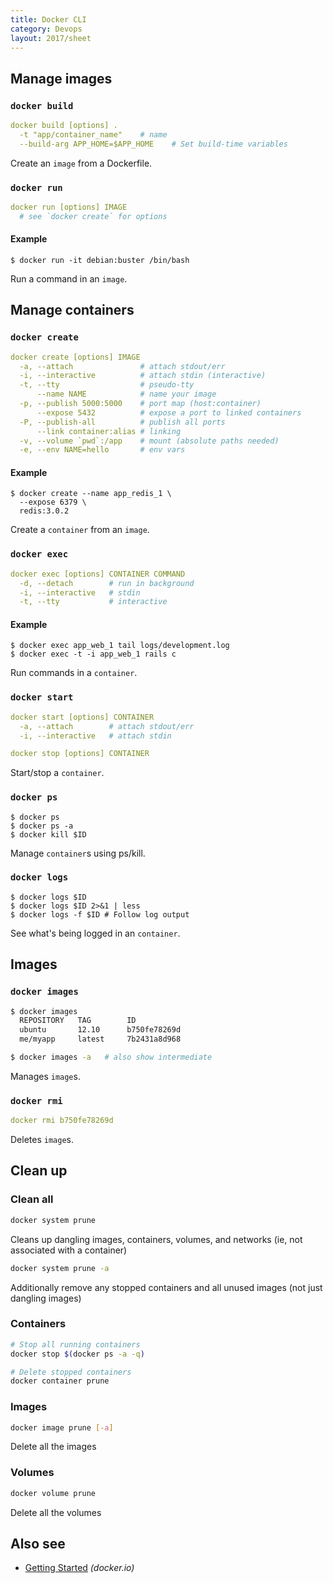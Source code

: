 ```yaml
---
title: Docker CLI
category: Devops
layout: 2017/sheet
---
```


Manage images
-------------

### `docker build`

```yml
docker build [options] .
  -t "app/container_name"    # name
  --build-arg APP_HOME=$APP_HOME    # Set build-time variables
```

Create an `image` from a Dockerfile.


### `docker run`

```yml
docker run [options] IMAGE
  # see `docker create` for options
```

#### Example

```
$ docker run -it debian:buster /bin/bash
```
Run a command in an `image`.

Manage containers
-----------------

### `docker create`

```yml
docker create [options] IMAGE
  -a, --attach               # attach stdout/err
  -i, --interactive          # attach stdin (interactive)
  -t, --tty                  # pseudo-tty
      --name NAME            # name your image
  -p, --publish 5000:5000    # port map (host:container)
      --expose 5432          # expose a port to linked containers
  -P, --publish-all          # publish all ports
      --link container:alias # linking
  -v, --volume `pwd`:/app    # mount (absolute paths needed)
  -e, --env NAME=hello       # env vars
```

#### Example

```
$ docker create --name app_redis_1 \
  --expose 6379 \
  redis:3.0.2
```

Create a `container` from an `image`.

### `docker exec`

```yml
docker exec [options] CONTAINER COMMAND
  -d, --detach        # run in background
  -i, --interactive   # stdin
  -t, --tty           # interactive
```

#### Example

```
$ docker exec app_web_1 tail logs/development.log
$ docker exec -t -i app_web_1 rails c
```

Run commands in a `container`.


### `docker start`

```yml
docker start [options] CONTAINER
  -a, --attach        # attach stdout/err
  -i, --interactive   # attach stdin

docker stop [options] CONTAINER
```

Start/stop a `container`.


### `docker ps`

```
$ docker ps
$ docker ps -a
$ docker kill $ID
```

Manage `container`s using ps/kill.


### `docker logs`

```
$ docker logs $ID
$ docker logs $ID 2>&1 | less
$ docker logs -f $ID # Follow log output
```

See what's being logged in an `container`.


Images
------

### `docker images`

```sh
$ docker images
  REPOSITORY   TAG        ID
  ubuntu       12.10      b750fe78269d
  me/myapp     latest     7b2431a8d968
```

```sh
$ docker images -a   # also show intermediate
```

Manages `image`s.

### `docker rmi`

```yml
docker rmi b750fe78269d
```

Deletes `image`s.

## Clean up

### Clean all

```sh
docker system prune
```

Cleans up dangling images, containers, volumes, and networks (ie, not associated with a container)

```sh
docker system prune -a
```

Additionally remove any stopped containers and all unused images (not just dangling images)

### Containers

```sh
# Stop all running containers
docker stop $(docker ps -a -q)

# Delete stopped containers
docker container prune
```

### Images

```sh
docker image prune [-a]
```

Delete all the images

### Volumes

```sh
docker volume prune
```

Delete all the volumes

Also see
--------

 * [Getting Started](http://www.docker.io/gettingstarted/) _(docker.io)_

